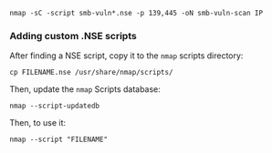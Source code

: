 
```
nmap -sC -script smb-vuln*.nse -p 139,445 -oN smb-vuln-scan IP
```

### Adding custom .NSE scripts
After finding a NSE script, copy it to the `nmap` scripts directory:

```
cp FILENAME.nse /usr/share/nmap/scripts/
```
Then, update the `nmap` Scripts database:
```
nmap --script-updatedb
```
Then, to use it:
```
nmap --script "FILENAME"
```